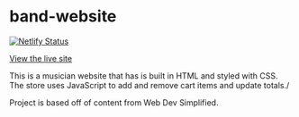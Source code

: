 # band-website

[![Netlify Status](https://api.netlify.com/api/v1/badges/f03866fb-e00c-4581-bc4e-e4e369209975/deploy-status)](https://app.netlify.com/sites/justin-tsugranes-band-website-ex/deploys)

[View the live site](https://band-website.netlify.app/)

This is a musician website that has is built in HTML and styled with CSS. The store uses JavaScript to add and remove cart items and update totals./

Project is based off of content from Web Dev Simplified.
